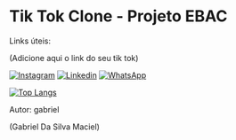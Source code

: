 
# Tik Tok Clone - Projeto EBAC

Links úteis:

(Adicione aqui o link do seu tik tok)

[![Instagram](https://img.shields.io/badge/Instagram-E4405F?style=for-the-badge&logo=instagram&logoColor=white)](https://www.instagram.com/@5884gabriel)
[![Linkedin](https://img.shields.io/badge/LinkedIn-0077B5?style=for-the-badge&logo=linkedin&logoColor=white)](https://www.linkedin.com/in/(gabrieldasilvamaciel-silva-645077280))
[![WhatsApp](https://img.shields.io/badge/WhatsApp-25D366?style=for-the-badge&logo=whatsapp&logoColor=white)](https://wa.me/55(92981526816))


[![Top Langs](https://github-readme-stats.vercel.app/api/top-langs/?username=GabrielMacielDxD)](https://github.com/GabrielMacielDxD/github-readme-stats)

Autor: gabriel

(Gabriel Da Silva Maciel)
